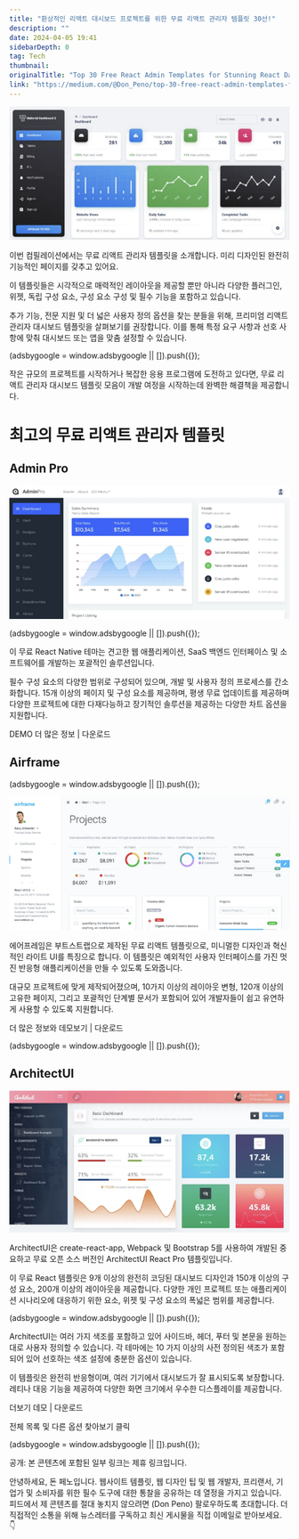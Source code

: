 ```yaml
---
title: "환상적인 리액트 대시보드 프로젝트를 위한 무료 리액트 관리자 템플릿 30선!"
description: ""
date: 2024-04-05 19:41
sidebarDepth: 0
tag: Tech
thumbnail: 
originalTitle: "Top 30 Free React Admin Templates for Stunning React Dashboard Projects"
link: "https://medium.com/@Don_Peno/top-30-free-react-admin-templates-for-stunning-react-dashboard-projects-d40b46354d58"
---
```



![이미지](./img/Top30FreeReactAdminTemplatesforStunningReactDashboardProjects_0.png)

이번 컴필레이션에서는 무료 리액트 관리자 템플릿을 소개합니다. 미리 디자인된 완전히 기능적인 페이지를 갖추고 있어요.

이 템플릿들은 시각적으로 매력적인 레이아웃을 제공할 뿐만 아니라 다양한 플러그인, 위젯, 독립 구성 요소, 구성 요소 구성 및 필수 기능을 포함하고 있습니다.

추가 기능, 전문 지원 및 더 넓은 사용자 정의 옵션을 찾는 분들을 위해, 프리미엄 리액트 관리자 대시보드 템플릿을 살펴보기를 권장합니다. 이를 통해 특정 요구 사항과 선호 사항에 맞춰 대시보드 또는 앱을 맞춤 설정할 수 있습니다.

<!-- ui-log 수평형 -->
<ins class="adsbygoogle"
  style="display:block"
  data-ad-client="ca-pub-4877378276818686"
  data-ad-slot="9743150776"
  data-ad-format="auto"
  data-full-width-responsive="true"></ins>
<component is="script">
(adsbygoogle = window.adsbygoogle || []).push({});
</component>

작은 규모의 프로젝트를 시작하거나 복잡한 응용 프로그램에 도전하고 있다면, 무료 리액트 관리자 대시보드 템플릿 모음이 개발 여정을 시작하는데 완벽한 해결책을 제공합니다.

# 최고의 무료 리액트 관리자 템플릿

## Admin Pro

![이미지](./img/Top30FreeReactAdminTemplatesforStunningReactDashboardProjects_1.png)

<!-- ui-log 수평형 -->
<ins class="adsbygoogle"
  style="display:block"
  data-ad-client="ca-pub-4877378276818686"
  data-ad-slot="9743150776"
  data-ad-format="auto"
  data-full-width-responsive="true"></ins>
<component is="script">
(adsbygoogle = window.adsbygoogle || []).push({});
</component>

이 무료 React Native 테마는 견고한 웹 애플리케이션, SaaS 백엔드 인터페이스 및 소프트웨어를 개발하는 포괄적인 솔루션입니다.

필수 구성 요소의 다양한 범위로 구성되어 있으며, 개발 및 사용자 정의 프로세스를 간소화합니다. 15개 이상의 페이지 및 구성 요소를 제공하며, 평생 무료 업데이트를 제공하며 다양한 프로젝트에 대한 다재다능하고 장기적인 솔루션을 제공하는 다양한 차트 옵션을 지원합니다.

DEMO 더 많은 정보 | 다운로드

## Airframe

<!-- ui-log 수평형 -->
<ins class="adsbygoogle"
  style="display:block"
  data-ad-client="ca-pub-4877378276818686"
  data-ad-slot="9743150776"
  data-ad-format="auto"
  data-full-width-responsive="true"></ins>
<component is="script">
(adsbygoogle = window.adsbygoogle || []).push({});
</component>

![Airframe React template](./img/Top30FreeReactAdminTemplatesforStunningReactDashboardProjects_2.png)

에어프레임은 부트스트랩으로 제작된 무료 리액트 템플릿으로, 미니멀한 디자인과 혁신적인 라이트 UI를 특징으로 합니다. 이 템플릿은 예외적인 사용자 인터페이스를 가진 멋진 반응형 애플리케이션을 만들 수 있도록 도와줍니다.

대규모 프로젝트에 맞게 제작되어졌으며, 10가지 이상의 레이아웃 변형, 120개 이상의 고유한 페이지, 그리고 포괄적인 단계별 문서가 포함되어 있어 개발자들이 쉽고 유연하게 사용할 수 있도록 지원합니다.

더 많은 정보와 데모보기 | 다운로드

<!-- ui-log 수평형 -->
<ins class="adsbygoogle"
  style="display:block"
  data-ad-client="ca-pub-4877378276818686"
  data-ad-slot="9743150776"
  data-ad-format="auto"
  data-full-width-responsive="true"></ins>
<component is="script">
(adsbygoogle = window.adsbygoogle || []).push({});
</component>

## ArchitectUI

![ArchitectUI](./img/Top30FreeReactAdminTemplatesforStunningReactDashboardProjects_3.png)

ArchitectUI은 create-react-app, Webpack 및 Bootstrap 5를 사용하여 개발된 중요하고 무료 오픈 소스 버전인 ArchitectUI React Pro 템플릿입니다.

이 무료 React 템플릿은 9개 이상의 완전히 코딩된 대시보드 디자인과 150개 이상의 구성 요소, 200개 이상의 레이아웃을 제공합니다. 다양한 개인 프로젝트 또는 애플리케이션 시나리오에 대응하기 위한 요소, 위젯 및 구성 요소의 폭넓은 범위를 제공합니다.

<!-- ui-log 수평형 -->
<ins class="adsbygoogle"
  style="display:block"
  data-ad-client="ca-pub-4877378276818686"
  data-ad-slot="9743150776"
  data-ad-format="auto"
  data-full-width-responsive="true"></ins>
<component is="script">
(adsbygoogle = window.adsbygoogle || []).push({});
</component>

ArchitectUI는 여러 가지 색조를 포함하고 있어 사이드바, 헤더, 푸터 및 본문을 원하는 대로 사용자 정의할 수 있습니다. 각 테마에는 10 가지 이상의 사전 정의된 색조가 포함되어 있어 선호하는 색조 설정에 충분한 옵션이 있습니다.

이 템플릿은 완전히 반응형이며, 여러 기기에서 대시보드가 잘 표시되도록 보장합니다. 레티나 대응 기능을 제공하여 다양한 화면 크기에서 우수한 디스플레이를 제공합니다.

더보기 데모 | 다운로드

전체 목록 및 다른 옵션 찾아보기 클릭

<!-- ui-log 수평형 -->
<ins class="adsbygoogle"
  style="display:block"
  data-ad-client="ca-pub-4877378276818686"
  data-ad-slot="9743150776"
  data-ad-format="auto"
  data-full-width-responsive="true"></ins>
<component is="script">
(adsbygoogle = window.adsbygoogle || []).push({});
</component>

공개: 본 콘텐츠에 포함된 일부 링크는 제휴 링크입니다.

안녕하세요, 돈 페노입니다. 웹사이트 템플릿, 웹 디자인 팁 및 웹 개발자, 프리랜서, 기업가 및 소비자를 위한 필수 도구에 대한 통찰을 공유하는 데 열정을 가지고 있습니다. 피드에서 제 콘텐츠를 절대 놓치지 않으려면 (Don Peno) 팔로우하도록 초대합니다. 더 직접적인 소통을 위해 뉴스레터를 구독하고 최신 게시물을 직접 이메일로 받아보세요. 👇